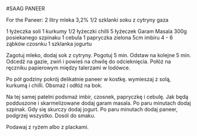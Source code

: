 #SAAG PANEER

For the Paneer:
2 litry mleka 3,2%
1/2 szklanki soku z cytryny
gaza

1 łyżeczka soli
1 kurkumy
1/2 łyżeczki chilli
5 łyżeczek Garam Masala
300g posiekanego szpinaku
1 cebula
1 papryczka zielona
5cm imbiru
4 - 6 ząbków czosnku
1 szklanka jogurtu

Zagotuj mleko, dodaj sok z cytryny. Pogotuj 5 min. Odstaw na kolejne 5 min. Odcedź na gazie, zwiń i powieś na chwilę do odcieknięcia.
Połóż na ręczniku papierowym między talerzami w lodówce.

Po pół godziny pokrój delikatnie paneer w kostkę. wymieszaj z solą, kurkumą i chilli. Obsmaż i odłóż na bok.

Na tej samej patelni podsmaż imbir, czosnek, papryczkę i cebulę. Jak będą podduszone i skarmelizowane dodaj garam masala. Po paru minutach dodaj szpinak.
Gdy się skurczy dodaj jogurt. Po paru minutach dodaj paneer, podgrzej wszystko. Dosól do smaku.

Podawaj z ryżem albo z plackami.